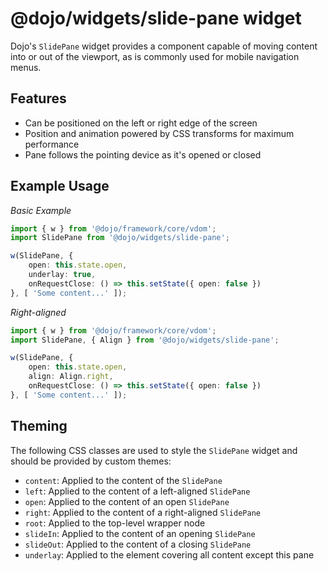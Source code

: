 # @dojo/widgets/slide-pane widget

Dojo's `SlidePane` widget provides a component capable of moving content into or out of the viewport, as is commonly used for mobile navigation menus.


## Features

- Can be positioned on the left or right edge of the screen
- Position and animation powered by CSS transforms for maximum performance
- Pane follows the pointing device as it's opened or closed

## Example Usage

*Basic Example*
```typescript
import { w } from '@dojo/framework/core/vdom';
import SlidePane from '@dojo/widgets/slide-pane';

w(SlidePane, {
	open: this.state.open,
	underlay: true,
	onRequestClose: () => this.setState({ open: false })
}, [ 'Some content...' ]);
```

*Right-aligned*
```typescript
import { w } from '@dojo/framework/core/vdom';
import SlidePane, { Align } from '@dojo/widgets/slide-pane';

w(SlidePane, {
	open: this.state.open,
	align: Align.right,
	onRequestClose: () => this.setState({ open: false })
}, [ 'Some content...' ]);
```

## Theming

The following CSS classes are used to style the `SlidePane` widget and should be provided by custom themes:

- `content`: Applied to the content of the `SlidePane`
- `left`: Applied to the content of a left-aligned `SlidePane`
- `open`: Applied to the content of an open `SlidePane`
- `right`: Applied to the content of a right-aligned `SlidePane`
- `root`: Applied to the top-level wrapper node
- `slideIn`: Applied to the content of an opening `SlidePane`
- `slideOut`: Applied to the content of a closing `SlidePane`
- `underlay`: Applied to the element covering all content except this pane
